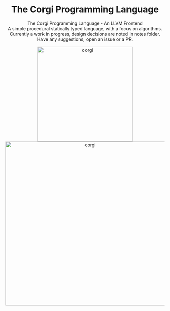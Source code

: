 <h1 align="center">The Corgi Programming Language</h1>
<p align="center">
    The Corgi Programming Language - An LLVM Frontend<br>
    A simple procedural statically typed language, with a focus on algorithms.<br>
    Currently a work in progress, design decisions are noted in notes folder.<br>
    Have any suggestions, open an issue or a PR.
    </p>

<div align="center">
    <img src="https://i.imgur.com/1T5jHBy.jpg" alt="corgi" width="300"/>
    <img src="https://i.imgur.com/2ybDnbs.png" alt="corgi" width="520"/>
</div>


